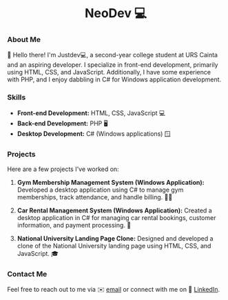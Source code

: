 # <h1 align="center">NeoDev 💻</h1>

### About Me

👋 Hello there! I'm Justdev💻, a second-year college student at URS Cainta and an aspiring developer. I specialize in front-end development, primarily using HTML, CSS, and JavaScript. Additionally, I have some experience with PHP, and I enjoy dabbling in C# for Windows application development.

### Skills

- **Front-end Development:** HTML, CSS, JavaScript 💻
- **Back-end Development:** PHP 🖥️
- **Desktop Development:** C# (Windows applications) 🪟

### Projects

Here are a few projects I've worked on:

1. **Gym Membership Management System (Windows Application):** Developed a desktop application using C# to manage gym memberships, track attendance, and handle billing. 🏋️‍♂️
   
2. **Car Rental Management System (Windows Application):** Created a desktop application in C# for managing car rental bookings, customer information, and payment processing. 🚗

3. **National University Landing Page Clone:** Designed and developed a clone of the National University landing page using HTML, CSS, and JavaScript. 🎓

### Contact Me

Feel free to reach out to me via ✉️ [email](justinparlan123@gmail.com) or connect with me on 🔗 [LinkedIn](https://www.linkedin.com/in/justdevv/).
